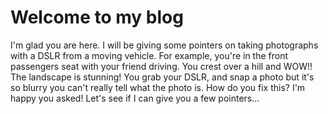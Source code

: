 # Welcome to my blog

I'm glad you are here. I will be giving some pointers on taking photographs with a DSLR from a moving vehicle.  For example, you're in the front passengers seat with your friend driving.  You crest over a hill and WOW!!  The landscape is stunning!  You grab your DSLR, and snap a photo but it's so blurry you can't really tell what the photo is.  How do you fix this?  I'm happy you asked!  Let's see if I can give you a few pointers...
